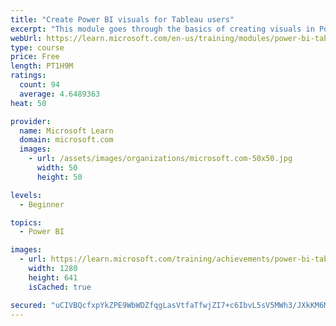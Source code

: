 ```yaml
---
title: "Create Power BI visuals for Tableau users"
excerpt: "This module goes through the basics of creating visuals in Power BI."
webUrl: https://learn.microsoft.com/en-us/training/modules/power-bi-tableau-visuals/
type: course
price: Free
length: PT1H9M
ratings:
  count: 94
  average: 4.6489363
heat: 50

provider:
  name: Microsoft Learn
  domain: microsoft.com
  images:
    - url: /assets/images/organizations/microsoft.com-50x50.jpg
      width: 50
      height: 50

levels:
  - Beginner

topics:
  - Power BI

images:
  - url: https://learn.microsoft.com/training/achievements/power-bi-tableau-visuals-social.png
    width: 1280
    height: 641
    isCached: true

secured: "uCIVBQcfxpYkZPE9WbWDZfqgLasVtfaTfwjZI7+c6IbvL5sV5MWh3/JXkKM6MObdfrenHJ6lpuG4eaBQ/jL/eOX8y8x0Vn0QUI1QL5bhMoZQM1gEZi38wFz9kwoRrgxW6f5ifgGLRzRutSvAivppUQDwMohzwbqK2L1GZ85JAVNFZHyKSozcedvLceoRVqcgdAdJzbPQxGDSEF/zWLfAwb01/0x3JvTHP2gxI/hDqvREt/AP9PWnVkmWVPsOWzVnnUNsvNY7MGK0+G5JfRfkvx5nFk7StOFHJAFCemS+W+2N4ayVv3xBM0SXX5ekog/P9TQilQ0d0B4q62+HgMbCuVknAOKpUqQPubo7Da4/LWrhlysjn6n4BFptGmGo8usPg1ksp5Ecw6SCBJ4pLSTFPy/xY85jfJpN8yHgLo1S/Fk=;iuoP4oRc4Gc4/n+xFH+D4w=="
---
```


